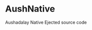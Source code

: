 <!-- # TODO:

- [x] - Cropping works
- [x] - Add Cloudinary upload support
- [ ] - Work on the actual OCR in the Flask API
- [x] - How and where to store the original images. -->

# AushNative
Aushadalay Native Ejected source code
